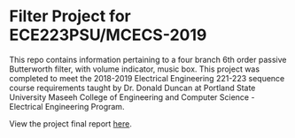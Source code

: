 # Filter Project for ECE223PSU/MCECS-2019

This repo contains information pertaining to a four branch 6th order passive Butterworth filter, with volume indicator, music box.
This project was completed to meet the 2018-2019 Electrical Engineering 221-223 sequence course requirements taught by Dr. Donald Duncan at Portland State University Maseeh College of Engineering and Computer Science - Electrical Engineering Program. 

View the project final report [here](docs/report).
